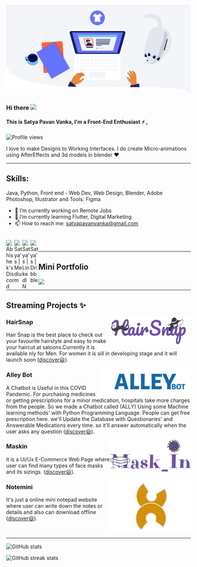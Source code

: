 ![](https://github.com/its-me-satya/its-me-satya/blob/main/top.gif?raw=true)

### Hi there  <img src="https://media.giphy.com/media/hvRJCLFzcasrR4ia7z/giphy.gif" width="25px">
####  This is Satya Pavan Vanka, I'm a Front-End Enthusiast ⚡ ,

![Profile views](https://gpvc.arturio.dev/its-me-satya)  


I love to make Designs to Working Interfaces. I do create Micro-animations using AfterEffects and 3d models in blender ♥

 ---

## Skills:

 Java, Python, Front end - Web Dev, Web Design, Blender, Adobe Photoshop, Illustrator and Tools: Figma

- 🔭 I’m currently working on Remote Jobs 
- 🌱 I’m currently learning Flutter, Digital Marketing 
- 📫 How to reach me: satyapavanvanka@gmail.com 

 <br>
<a href="https://instagram.com/alphaagram">
  <img align="left" alt="Abhishek's Discord" width="22px" src="https://upload.wikimedia.org/wikipedia/commons/thumb/e/e7/Instagram_logo_2016.svg/1200px-Instagram_logo_2016.svg.png" />
</a>
<a href="https://satyapavanvanka.medium.com/">
  <img align="left" alt="Satya's | Medium" width="22px" src="https://cdns.iconmonstr.com/wp-content/assets/preview/2018/240/iconmonstr-medium-1.png" />
</a>
<a href="https://www.linkedin.com/in/satya-pavan-vanka-a86657170/">
  <img align="left" alt="Satya's | LinkedIN" width="22px" src="https://raw.githubusercontent.com/peterthehan/peterthehan/master/assets/linkedin.svg" />
</a>
<a href="https://dribbble.com/satyapavanvanka">
  <img align="left" alt="Satya's | Dribbble" width="22px" src="https://seeklogo.com/images/D/dribbble-logo-143FF96D65-seeklogo.com.png" />
</a>
<br>

 ---
## Mini Portfolio
<p><a href="https://znap.link/satyapavanvanka"><img width="250" align='center' src="https://app.znaplink.com/themes/altum/assets/images/biolinks/images/image-001.png?1626009514"></a>
</p>

 ---

 ## Streaming Projects ✨
 <p>
  <a href="https://hairsnap.pages.dev"><img width="220" align='right' src="https://raw.githubusercontent.com/its-me-satya/its-me-satya/main/hs.png"></img></a>
  
</p>
 
### HairSnap 

Hair Snap is the best place to check out your favourite hairstyle and easy to make your haircut at saloons.Currently it is available nly for Men. For women it is sill in developing stage and it will launch soon ([discover😃](https://hairsnap.pages.dev)).


<p><img width="250" align='right' src="https://raw.githubusercontent.com/its-me-satya/its-me-satya/main/ally.png">
</p>

### Alley Bot

A Chatbot is Useful in this COVID Pandemic. For purchasing medicines or getting prescriptions for a minor medication, hospitals take more charges from the people. So we made a Chatbot called (ALLY) Using some Machine learning methods' with Python Programming Language. People can get free prescription here. we'll Update the Database with Questionaries' and Answerable Medications every time. so it'll answer automatically when the user asks any question ([discover😃](https://alleybot.herokuapp.com)).

 
 <p><img width="220" align='right' src="https://raw.githubusercontent.com/its-me-satya/its-me-satya/f5016f0348a14c18157b940130625bff6d26681d/maskin.svg">
</p>

### Maskin

it is a Ui/Ux E-Commerce Web Page where user can find many types of face masks and its sizings. ([discover😃](https://maskin.pages.dev)).


 <p>
  <img width="220" align='right' src="https://raw.githubusercontent.com/its-me-satya/its-me-satya/main/note.png">
</p>

### Notemini
It's just a online mini notepad website where user can write down the notes or details and also can download offline
([discover😃](https://notemini.netlify.app)).

<br>

 --- 


<p align="center">

![GitHub stats](https://github-readme-stats.vercel.app/api?username=its-me-satya&show_icons=true&count_private=true)  

</p>
<p align="center">

![GitHub streak stats](https://github-readme-streak-stats.herokuapp.com/?user=its-me-satya)  



</p>
